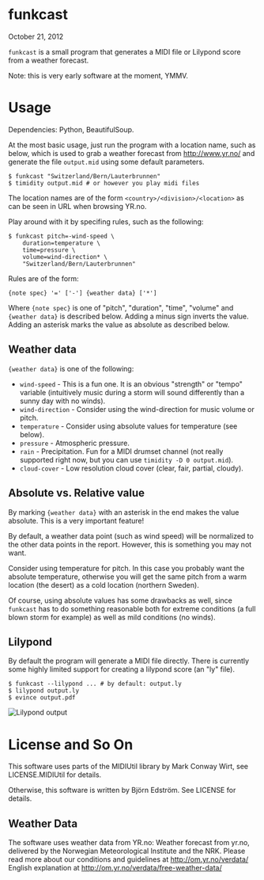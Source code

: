 # funkcast
October 21, 2012

`funkcast` is a small program that generates a MIDI file or Lilypond
score from a weather forecast.

Note: this is very early software at the moment, YMMV.

# Usage

Dependencies: Python, BeautifulSoup.

At the most basic usage, just run the program with a location name,
such as below, which is used to grab a weather forecast from
http://www.yr.no/ and generate the file `output.mid` using some
default parameters.

    $ funkcast "Switzerland/Bern/Lauterbrunnen"
    $ timidity output.mid # or however you play midi files

The location names are of the form `<country>/<division>/<location>` as
can be seen in URL when browsing YR.no.

Play around with it by specifing rules, such as the following:

    $ funkcast pitch=-wind-speed \
        duration=temperature \
        time=pressure \
        volume=wind-direction* \
        "Switzerland/Bern/Lauterbrunnen"

Rules are of the form:

    {note spec} '=' ['-'] {weather data} ['*']

Where `{note spec}` is one of "pitch", "duration", "time", "volume"
and `{weather data}` is described below. Adding a minus sign inverts
the value. Adding an asterisk marks the value as absolute as described
below.

## Weather data

`{weather data}` is one of the following:

* `wind-speed` - This is a fun one. It is an obvious "strength" or "tempo" variable (intuitively music during a storm will sound differently than a sunny day with no winds).
* `wind-direction` - Consider using the wind-direction for music volume or pitch.
* `temperature` - Consider using absolute values for temperature (see below).
* `pressure` - Atmospheric pressure.
* `rain` - Precipitation. Fun for a MIDI drumset channel (not really supported right now, but you can use `timidity -D 0 output.mid`).
* `cloud-cover` - Low resolution cloud cover (clear, fair, partial, cloudy).

## Absolute vs. Relative value

By marking `{weather data}` with an asterisk in the end makes the
value absolute. This is a very important feature!

By default, a weather data point (such as wind speed) will be
normalized to the other data points in the report. However, this is
something you may not want.

Consider using temperature for pitch. In this case you probably want
the absolute temperature, otherwise you will get the same pitch from a
warm location (the desert) as a cold location (northern Sweden).

Of course, using absolute values has some drawbacks as well, since
`funkcast` has to do something reasonable both for extreme conditions
(a full blown storm for example) as well as mild conditions (no
winds).

## Lilypond

By default the program will generate a MIDI file directly. There is
currently some highly limited support for creating a lilypond score
(an "ly" file).

    $ funkcast --lilypond ... # by default: output.ly
    $ lilypond output.ly
    $ evince output.pdf

![Lilypond output](https://raw.github.com/bjornedstrom/funkcast/master/doc/lilypond.png)

# License and So On

This software uses parts of the MIDIUtil library by Mark Conway Wirt,
see LICENSE.MIDIUtil for details.

Otherwise, this software is written by Björn Edström. See LICENSE for
details.

## Weather Data

The software uses weather data from YR.no: Weather forecast from
yr.no, delivered by the Norwegian Meteorological Institute and the
NRK. Please read more about our conditions and guidelines at
http://om.yr.no/verdata/ English explanation at
http://om.yr.no/verdata/free-weather-data/
